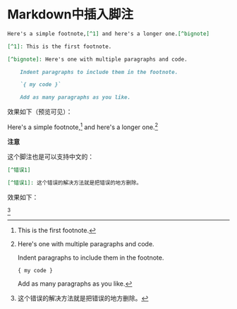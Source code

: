# Markdown中插入脚注

```markdown
Here's a simple footnote,[^1] and here's a longer one.[^bignote]

[^1]: This is the first footnote.

[^bignote]: Here's one with multiple paragraphs and code.

    Indent paragraphs to include them in the footnote.

    `{ my code }`

    Add as many paragraphs as you like.
```

效果如下（预览可见）：

Here's a simple footnote,[^1] and here's a longer one.[^bignote]

[^1]: This is the first footnote.

[^bignote]: Here's one with multiple paragraphs and code.

    Indent paragraphs to include them in the footnote.

    `{ my code }`

    Add as many paragraphs as you like.

**注意**

这个脚注也是可以支持中文的：

```markdown
[^错误1]

[^错误1]: 这个错误的解决方法就是把错误的地方删除。

```

效果如下：

[^错误1]

[^错误1]: 这个错误的解决方法就是把错误的地方删除。
